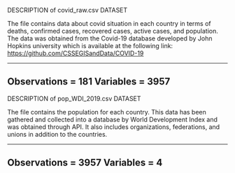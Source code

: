 DESCRIPTION of covid_raw.csv DATASET

The file contains data about covid situation in each country in terms of deaths, confirmed cases, recovered cases, active cases, and population.
The data was obtained from the Covid-19 database developed by John Hopkins university which is available at the following link:
https://github.com/CSSEGISandData/COVID-19

--------------------------------
Observations = 181
Variables = 3957
---------------------------------


DESCRIPTION of pop_WDI_2019.csv DATASET

The file contains the population for each country. This data has been gathered and collected into a database by World Development Index and was obtained through API.
It also includes organizations, federations, and unions in addition to the countries.

--------------------------------
Observations = 3957
Variables = 4
---------------------------------